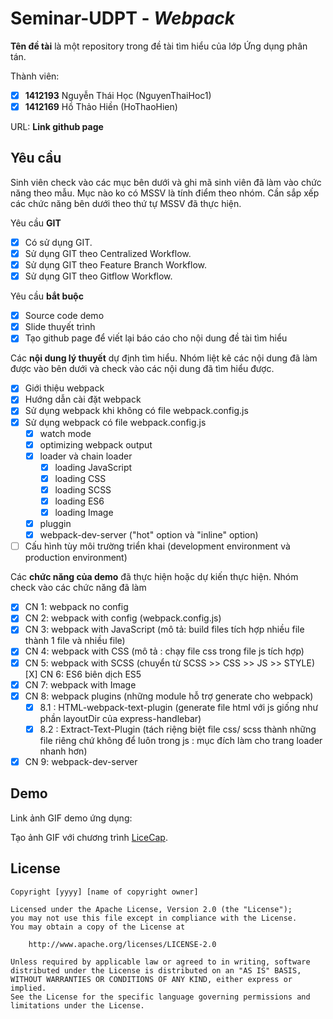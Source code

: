 # Seminar-UDPT - *Webpack*

**Tên đề tài** là một repository trong đề tài tìm hiểu của lớp Ứng dụng phân tán.

Thành viên:
* [x] **1412193** Nguyễn Thái Học (NguyenThaiHoc1)
* [x] **1412169** Hồ Thảo Hiền (HoThaoHien)

URL: **Link github page**

## Yêu cầu

Sinh viên check vào các mục bên dưới và ghi mã sinh viên đã làm vào chức năng theo mẫu. Mục nào ko có MSSV là tính điểm theo nhóm. Cần sắp xếp các chức năng bên dưới theo thứ tự MSSV đã thực hiện.

Yêu cầu **GIT**
* [x] Có sử dụng GIT.
* [x] Sử dụng GIT theo Centralized Workflow.
* [x] Sử dụng GIT theo Feature Branch Workflow.
* [x] Sử dụng GIT theo Gitflow Workflow.

Yêu cầu **bắt buộc**
* [x] Source code demo
* [x] Slide thuyết trình
* [x] Tạo github page để viết lại báo cáo cho nội dung đề tài tìm hiểu

Các **nội dung lý thuyết** dự định tìm hiểu. Nhóm liệt kê các nội dung đã làm được vào bên dưới và check vào các nội dung đã tìm hiểu được.
* [X] Giới thiệu webpack
* [X] Hướng dẫn cài đặt webpack
* [X] Sử dụng webpack khi không có file webpack.config.js
* [X] Sử dụng webpack có file webpack.config.js
    * [X] watch mode
    * [X] optimizing webpack output
    * [X] loader và chain loader
        * [X] loading JavaScript
        * [X] loading CSS
        * [X] loading SCSS
        * [X] loading ES6
        * [X] loading Image
    * [X] pluggin
    * [X] webpack-dev-server ("hot" option và "inline" option)

* [ ] Cấu hình tùy môi trường triển khai (development environment và  production environment)

Các **chức năng của demo** đã thực hiện hoặc dự kiến thực hiện. Nhóm check vào các chức năng đã làm
* [x] CN 1: webpack no config
* [x] CN 2: webpack with config (webpack.config.js)
* [x] CN 3: webpack with JavaScript (mô tả: build files tích hợp nhiều file thành 1 file và nhiều file)
* [x] CN 4: webpack with CSS (mô tả : chạy file css trong file js tích hợp)
* [x] CN 5: webpack with SCSS (chuyển từ SCSS >> CSS >> JS >> STYLE)
  [X] CN 6: ES6 biên dịch ES5
* [x] CN 7: webpack with Image
* [x] CN 8: webpack plugins  (những module hỗ trợ generate cho webpack)
   * [x] 8.1 : HTML-webpack-text-plugin (generate file html với js giống như phần layoutDir của express-handlebar)
   * [x] 8.2 : Extract-Text-Plugin (tách riệng biệt file css/ scss thành những file riêng chứ không để luôn trong js : mục đích làm cho                 trang loader nhanh hơn)
* [x] CN 9: webpack-dev-server
## Demo

Link ảnh GIF demo ứng dụng:


Tạo ảnh GIF với chương trình [LiceCap](http://www.cockos.com/licecap/).


## License

    Copyright [yyyy] [name of copyright owner]

    Licensed under the Apache License, Version 2.0 (the "License");
    you may not use this file except in compliance with the License.
    You may obtain a copy of the License at

        http://www.apache.org/licenses/LICENSE-2.0

    Unless required by applicable law or agreed to in writing, software
    distributed under the License is distributed on an "AS IS" BASIS,
    WITHOUT WARRANTIES OR CONDITIONS OF ANY KIND, either express or implied.
    See the License for the specific language governing permissions and
    limitations under the License.
